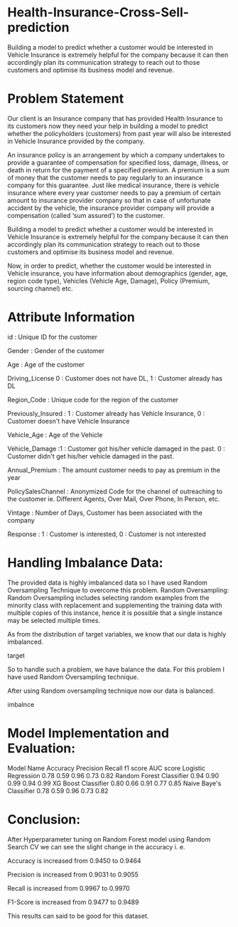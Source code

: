 # Health-Insurance-Cross-Sell-prediction
Building a model to predict whether a customer would be interested in Vehicle Insurance is extremely helpful for the company because it can then accordingly plan its communication strategy to reach out to those customers and optimise its business model and revenue.
# Problem Statement
Our client is an Insurance company that has provided Health Insurance to its customers now they need your help in building a model to predict whether the policyholders (customers) from past year will also be interested in Vehicle Insurance provided by the company.

An insurance policy is an arrangement by which a company undertakes to provide a guarantee of compensation for specified loss, damage, illness, or death in return for the payment of a specified premium. A premium is a sum of money that the customer needs to pay regularly to an insurance company for this guarantee. Just like medical insurance, there is vehicle insurance where every year customer needs to pay a premium of certain amount to insurance provider company so that in case of unfortunate accident by the vehicle, the insurance provider company will provide a compensation (called ‘sum assured’) to the customer.

Building a model to predict whether a customer would be interested in Vehicle Insurance is extremely helpful for the company because it can then accordingly plan its communication strategy to reach out to those customers and optimise its business model and revenue.

Now, in order to predict, whether the customer would be interested in Vehicle insurance, you have information about demographics (gender, age, region code type), Vehicles (Vehicle Age, Damage), Policy (Premium, sourcing channel) etc.

# Attribute Information
id : Unique ID for the customer

Gender : Gender of the customer

Age : Age of the customer

Driving_License 0 : Customer does not have DL, 1 : Customer already has DL

Region_Code : Unique code for the region of the customer

Previously_Insured : 1 : Customer already has Vehicle Insurance, 0 : Customer doesn't have Vehicle Insurance

Vehicle_Age : Age of the Vehicle

Vehicle_Damage :1 : Customer got his/her vehicle damaged in the past. 0 : Customer didn't get his/her vehicle damaged in the past.

Annual_Premium : The amount customer needs to pay as premium in the year

PolicySalesChannel : Anonymized Code for the channel of outreaching to the customer ie. Different Agents, Over Mail, Over Phone, In Person, etc.

Vintage : Number of Days, Customer has been associated with the company

Response : 1 : Customer is interested, 0 : Customer is not interested

# Handling Imbalance Data:
The provided data is highly imbalanced data so I have used Random Oversampling Technique to overcome this problem. Random Oversampling: Random Oversampling includes selecting random examples from the minority class with replacement and supplementing the training data with multiple copies of this instance, hence it is possible that a single instance may be selected multiple times.

As from the distribution of target variables, we know that our data is highly imbalanced.

target

So to handle such a problem, we have balance the data. For this problem I have used Random Oversampling technique.

After using Random oversampling technique now our data is balanced.

imbalnce

# Model Implementation and Evaluation:
Model Name	Accuracy	Precision	Recall	f1 score	AUC score
Logistic Regression	0.78	0.59	0.96	0.73	0.82
Random Forest Classifier	0.94	0.90	0.99	0.94	0.99
XG Boost Classifier	0.80	0.66	0.91	0.77	0.85
Naive Baye's Classifier	0.78	0.59	0.96	0.73	0.82
# Conclusion:
After Hyperparameter tuning on Random Forest model using Random Search CV we can see the slight change in the accuracy i. e.

Accuracy is increased from 0.9450 to 0.9464

Precision is increased from 0.9031 to 0.9055

Recall is increased from 0.9967 to 0.9970

F1-Score is increased from 0.9477 to 0.9489

This results can said to be good for this dataset.
